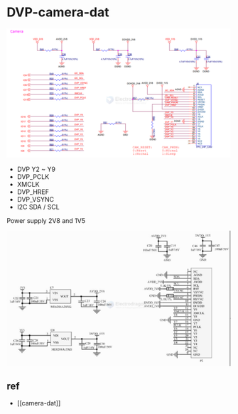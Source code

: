 
# DVP-camera-dat

![](2025-07-10-17-59-28.png)

- DVP Y2 ~ Y9
- DVP_PCLK
- XMCLK
- DVP_HREF
- DVP_VSYNC
- I2C SDA / SCL

Power supply 2V8 and 1V5 

![](2025-07-10-18-35-24.png)



## ref 

- [[camera-dat]]